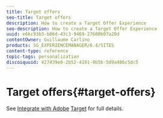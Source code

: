 ```yaml
---
title: Target offers
seo-title: Target offers
description: How to create a Target Offer Experience
seo-description: How to create a Target Offer Experience
uuid: e6bc93b3-b06d-43c3-9469-27600b07a20d
contentOwner: Guillaume Carlino
products: SG_EXPERIENCEMANAGER/6.4/SITES
content-type: reference
topic-tags: personalization
discoiquuid: 427439e0-2b52-4191-9b5b-5d9a486c5dc5
---
```


# Target offers{#target-offers}

See [Integrate with Adobe](/help/sites-administering/target.md) [Target](/help/sites-administering/target.md) for full details.
